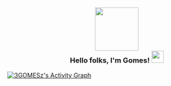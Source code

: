 <h3 align="center">
  <img src="https://images-wixmp-ed30a86b8c4ca887773594c2.wixmp.com/f/a70a9edf-b435-4e40-9f50-8f792d57a6be/dboex45-bff034ec-7558-45d6-b1d0-39adfc63ac93.gif?token=eyJ0eXAiOiJKV1QiLCJhbGciOiJIUzI1NiJ9.eyJzdWIiOiJ1cm46YXBwOjdlMGQxODg5ODIyNjQzNzNhNWYwZDQxNWVhMGQyNmUwIiwiaXNzIjoidXJuOmFwcDo3ZTBkMTg4OTgyMjY0MzczYTVmMGQ0MTVlYTBkMjZlMCIsIm9iaiI6W1t7InBhdGgiOiJcL2ZcL2E3MGE5ZWRmLWI0MzUtNGU0MC05ZjUwLThmNzkyZDU3YTZiZVwvZGJvZXg0NS1iZmYwMzRlYy03NTU4LTQ1ZDYtYjFkMC0zOWFkZmM2M2FjOTMuZ2lmIn1dXSwiYXVkIjpbInVybjpzZXJ2aWNlOmZpbGUuZG93bmxvYWQiXX0.jUlee5Hou4mVvqshE1YEj0T1Ne5znUG729x5vx80oXA" width="100">
  <div>
    Hello folks, I'm Gomes!
    <img src="https://media.giphy.com/media/hvRJCLFzcasrR4ia7z/giphy.gif" width="28">
  </div>
</h3>



<!-- https://github.com/ashutosh00710/github-readme-activity-graph -->
<a href="https://github.com/ashutosh00710/github-readme-activity-graph"><img alt="3GOMESz's Activity Graph" src="https://denvercoder1-activity-graph.herokuapp.com/graph/?username=3GOMESz&bg_color=080a12&color=ffdb59&line=3bd8ff&point=FFFFFF&hide_border=true" /></a>

